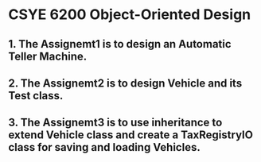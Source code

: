 # CSYE 6200 Object-Oriented Design
## 1. The Assignemt1 is to design an Automatic Teller Machine.
## 2. The Assignemt2 is to design Vehicle and its Test class.
## 3. The Assignemt3 is to use inheritance to extend Vehicle class and create a TaxRegistryIO class for saving and loading Vehicles.
